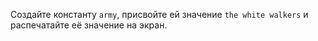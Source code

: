 
Создайте константу `army`, присвойте ей значение `the white walkers` и распечатайте её значение на экран.
